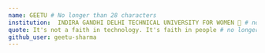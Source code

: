 ```yaml
---
name: GEETU # No longer than 28 characters
institution:  INDIRA GANDHI DELHI TECHNICAL UNIVERSITY FOR WOMEN 🚩 # no longer than 58 characters
quote: It's not a faith in technology. It's faith in people # no longer than 100 characters, avoid using quotes(") to guarantee the format remains the same.
github_user: geetu-sharma
---
```

